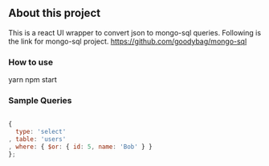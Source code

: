 ## About this project

This is a react UI wrapper to convert json to mongo-sql queries.
Following is the link for mongo-sql project.
https://github.com/goodybag/mongo-sql

### How to use

yarn
npm start

### Sample Queries

```javascript

{
  type: 'select'
, table: 'users'
, where: { $or: { id: 5, name: 'Bob' } }
};

```
